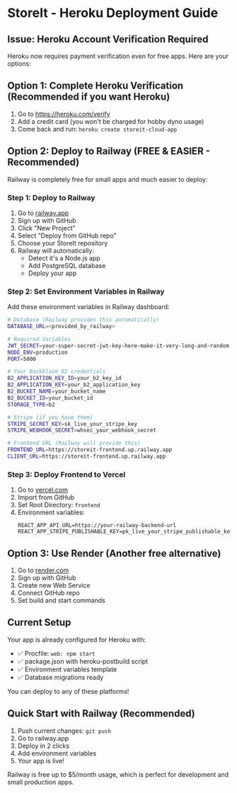 # StoreIt - Heroku Deployment Guide

## Issue: Heroku Account Verification Required

Heroku now requires payment verification even for free apps. Here are your options:

## Option 1: Complete Heroku Verification (Recommended if you want Heroku)

1. Go to https://heroku.com/verify
2. Add a credit card (you won't be charged for hobby dyno usage)
3. Come back and run: `heroku create storeit-cloud-app`

## Option 2: Deploy to Railway (FREE & EASIER - Recommended)

Railway is completely free for small apps and much easier to deploy:

### Step 1: Deploy to Railway
1. Go to [railway.app](https://railway.app)
2. Sign up with GitHub
3. Click "New Project"
4. Select "Deploy from GitHub repo"
5. Choose your StoreIt repository
6. Railway will automatically:
   - Detect it's a Node.js app
   - Add PostgreSQL database
   - Deploy your app

### Step 2: Set Environment Variables in Railway
Add these environment variables in Railway dashboard:

```bash
# Database (Railway provides this automatically)
DATABASE_URL=<provided_by_railway>

# Required Variables
JWT_SECRET=your-super-secret-jwt-key-here-make-it-very-long-and-random
NODE_ENV=production
PORT=5000

# Your Backblaze B2 credentials
B2_APPLICATION_KEY_ID=your_b2_key_id
B2_APPLICATION_KEY=your_b2_application_key
B2_BUCKET_NAME=your_bucket_name
B2_BUCKET_ID=your_bucket_id
STORAGE_TYPE=b2

# Stripe (if you have them)
STRIPE_SECRET_KEY=sk_live_your_stripe_key
STRIPE_WEBHOOK_SECRET=whsec_your_webhook_secret

# Frontend URL (Railway will provide this)
FRONTEND_URL=https://storeit-frontend.up.railway.app
CLIENT_URL=https://storeit-frontend.up.railway.app
```

### Step 3: Deploy Frontend to Vercel
1. Go to [vercel.com](https://vercel.com)
2. Import from GitHub
3. Set Root Directory: `frontend`
4. Environment variables:
   ```
   REACT_APP_API_URL=https://your-railway-backend-url
   REACT_APP_STRIPE_PUBLISHABLE_KEY=pk_live_your_stripe_publishable_key
   ```

## Option 3: Use Render (Another free alternative)

1. Go to [render.com](https://render.com)
2. Sign up with GitHub
3. Create new Web Service
4. Connect GitHub repo
5. Set build and start commands

## Current Setup

Your app is already configured for Heroku with:
- ✅ Procfile: `web: npm start`
- ✅ package.json with heroku-postbuild script
- ✅ Environment variables template
- ✅ Database migrations ready

You can deploy to any of these platforms!

## Quick Start with Railway (Recommended)

1. Push current changes: `git push`
2. Go to railway.app
3. Deploy in 2 clicks
4. Add environment variables
5. Your app is live!

Railway is free up to $5/month usage, which is perfect for development and small production apps.
